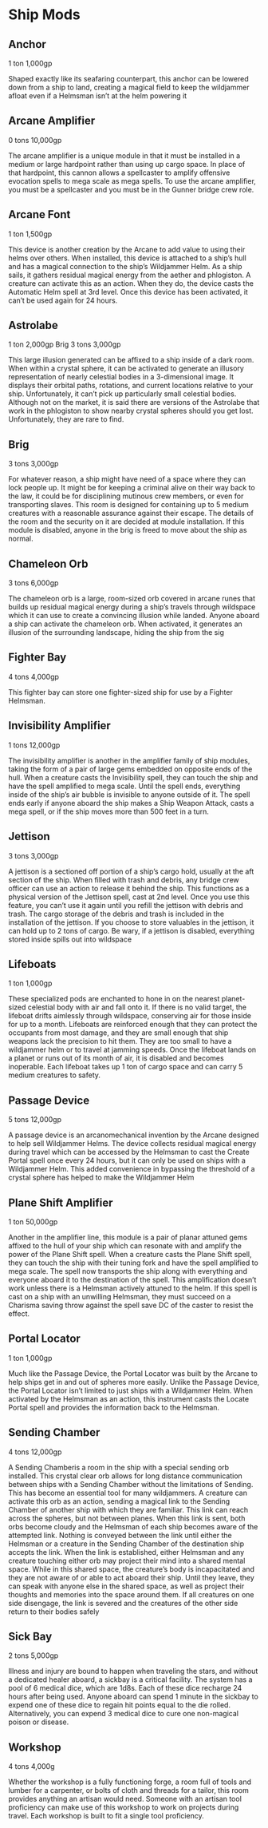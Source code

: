# Ship Mods

## Anchor
1 ton 1,000gp 

Shaped exactly like its seafaring counterpart, this anchor can be lowered down from a ship to land, creating a magical field to keep the wildjammer afloat even if a Helmsman isn’t at the helm powering it

## Arcane Amplifier
0 tons 10,000gp 

The arcane amplifier is a unique module in that it must be installed in a medium or large hardpoint rather than using up cargo space. In place of that hardpoint, this cannon allows a spellcaster to amplify offensive evocation spells to mega scale as mega spells. To use the arcane amplifier, you must be a spellcaster and you must be in the Gunner bridge crew role.

## Arcane Font
1 ton 1,500gp 

This device is another creation by the Arcane to add value to using their helms over others. When installed, this device is attached to a ship’s hull and has a magical connection to the ship’s Wildjammer Helm. As a ship sails, it gathers residual magical energy from the aether and phlogiston. A creature can activate this as an action. When they do, the device casts the Automatic Helm spell at 3rd level. Once this device has been activated, it can’t be used again for 24 hours.

## Astrolabe
1 ton 2,000gp Brig 3 tons 3,000gp 

This large illusion generated can be affixed to a ship inside of a dark room. When within a crystal sphere, it can be activated to generate an illusory representation of nearly celestial bodies in a 3-dimensional image. It displays their orbital paths, rotations, and current locations relative to your ship. Unfortunately, it can’t pick up particularly small celestial bodies. Although not on the market, it is said there are versions of the Astrolabe that work in the phlogiston to show nearby crystal spheres should you get lost. Unfortunately, they are rare to find.

## Brig 
3 tons 3,000gp

 For whatever reason, a ship might have need of a space where they can lock people up. It might be for keeping a criminal alive on their way back to the law, it could be for disciplining mutinous crew members, or even for transporting slaves. This room is designed for containing up to 5 medium creatures with a reasonable assurance against their escape. The details of the room and the security on it are decided at module installation. If this module is disabled, anyone in the brig is freed to move about the ship as normal.

## Chameleon Orb
3 tons 6,000gp 

The chameleon orb is a large, room-sized orb covered in arcane runes that builds up residual magical energy during a ship’s travels through wildspace which it can use to create a convincing illusion while landed. Anyone aboard a ship can activate the chameleon orb. When activated, it generates an illusion of the surrounding landscape, hiding the ship from the sig

## Fighter Bay
4 tons 4,000gp 

This fighter bay can store one fighter-sized ship for use by a Fighter Helmsman.

## Invisibility Amplifier
1 tons 12,000gp 

The invisibility amplifier is another in the amplifier family of ship modules, taking the form of a pair of large gems embedded on opposite ends of the hull. When a creature casts the Invisibility spell, they can touch the ship and have the spell amplified to mega scale. Until the spell ends, everything inside of the ship’s air bubble is invisible to anyone outside of it. The spell ends early if anyone aboard the ship makes a Ship Weapon Attack, casts a mega spell, or if the ship moves more than 500 feet in a turn.

## Jettison
3 tons 3,000gp 

A jettison is a sectioned off portion of a ship’s cargo hold, usually at the aft section of the ship. When filled with trash and debris, any bridge crew officer can use an action to release it behind the ship. This functions as a physical version of the Jettison spell, cast at 2nd level. Once you use this feature, you can’t use it again until you refill the jettison with debris and trash. The cargo storage of the debris and trash is included in the installation of the jettison. If you choose to store valuables in the jettison, it can hold up to 2 tons of cargo. Be wary, if a jettison is disabled, everything stored inside spills out into wildspace

## Lifeboats
1 ton 1,000gp 

These specialized pods are enchanted to hone in on the nearest planet-sized celestial body with air and fall onto it. If there is no valid target, the lifeboat drifts aimlessly through wildspace, conserving air for those inside for up to a month. Lifeboats are reinforced enough that they can protect the occupants from most damage, and they are small enough that ship weapons lack the precision to hit them. They are too small to have a wildjammer helm or to travel at jamming speeds. Once the lifeboat lands on a planet or runs out of its month of air, it is disabled and becomes inoperable. Each lifeboat takes up 1 ton of cargo space and can carry 5 medium creatures to safety.

## Passage Device
5 tons 12,000gp 

A passage device is an arcanomechanical invention by the Arcane designed to help sell Wildjammer Helms. The device collects residual magical energy during travel which can be accessed by the Helmsman to cast the Create Portal spell once every 24 hours, but it can only be used on ships with a Wildjammer Helm. This added convenience in bypassing the threshold of a crystal sphere has helped to make the Wildjammer Helm

## Plane Shift Amplifier
1 ton 50,000gp 

Another in the amplifier line, this module is a pair of planar attuned gems affixed to the hull of your ship which can resonate with and amplify the power of the Plane Shift spell. When a creature casts the Plane Shift spell, they can touch the ship with their tuning fork and have the spell amplified to mega scale. The spell now transports the ship along with everything and everyone aboard it to the destination of the spell. This amplification doesn’t work unless there is a Helmsman actively attuned to the helm. If this spell is cast on a ship with an unwilling Helmsman, they must succeed on a Charisma saving throw against the spell save DC of the caster to resist the effect.

## Portal Locator
1 ton 1,000gp 

Much like the Passage Device, the Portal Locator was built by the Arcane to help ships get in and out of spheres more easily. Unlike the Passage Device, the Portal Locator isn’t limited to just ships with a Wildjammer Helm. When activated by the Helmsman as an action, this instrument casts the Locate Portal spell and provides the information back to the Helmsman.

## Sending Chamber
4 tons 12,000gp 

A Sending Chamberis a room in the ship with a special sending orb installed. This crystal clear orb allows for long distance communication between ships with a Sending Chamber without the limitations of Sending. This has become an essential tool for many wildjammers. A creature can activate this orb as an action, sending a magical link to the Sending Chamber of another ship with which they are familiar. This link can reach across the spheres, but not between planes. When this link is sent, both orbs become cloudy and the Helmsman of each ship becomes aware of the attempted link. Nothing is conveyed between the link until either the Helmsman or a creature in the Sending Chamber of the destination ship accepts the link. When the link is established, either Helmsman and any creature touching either orb may project their mind into a shared mental space. While in this shared space, the creature’s body is incapacitated and they are not aware of or able to act aboard their ship. Until they leave, they can speak with anyone else in the shared space, as well as project their thoughts and memories into the space around them. If all creatures on one side disengage, the link is severed and the creatures of the other side return to their bodies safely

## Sick Bay
2 tons 5,000gp 

Illness and injury are bound to happen when traveling the stars, and without a dedicated healer aboard, a sickbay is a critical facility. The system has a pool of 6 medical dice, which are 1d8s. Each of these dice recharge 24 hours after being used. Anyone aboard can spend 1 minute in the sickbay to expend one of these dice to regain hit points equal to the die rolled. Alternatively, you can expend 3 medical dice to cure one non-magical poison or disease.

## Workshop
4 tons 4,000g

Whether the workshop is a fully functioning forge, a room full of tools and lumber for a carpenter, or bolts of cloth and threads for a tailor, this room provides anything an artisan would need. Someone with an artisan tool proficiency can make use of this workshop to work on projects during travel. Each workshop is built to fit a single tool proficiency.